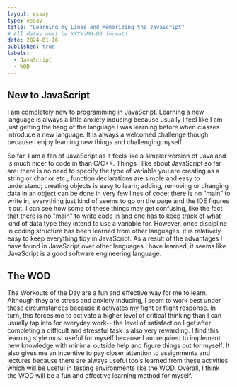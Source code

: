 ```yaml
--- 
layout: essay
type: essay
title: "Learning my Lines and Memorizing the JavaScript"
# All dates must be YYYY-MM-DD format!
date: 2024-01-16
published: true
labels:
  - JavaScript
  - WOD 
---
```


## New to JavaScript

I am completely new to programming in JavaScript. Learning a new language is always a little anxiety inducing because usually I feel like I am just getting the hang of the language I was learning before when classes introduce a new language. It is always a welcomed challenge though because I enjoy learning new things and challenging myself. 

So far, I am a fan of JavaScript as it feels like a simpler version of Java and is much nicer to code in than C/C++. Things I like about JavaScript so far are: there is no need to specify the type of variable you are creating as a string or char or etc.; function declarations are simple and easy to understand; creating objects is easy to learn; adding, removing or changing data in an object can be done in very few lines of code; there is no “main” to write in, everything just kind of seems to go on the page and the IDE figures it out. I can see how some of these things may get confusing, like the fact that there is no "main" to write code in and one has to keep track of what kind of data type they intend to use a variable for. However, once discipline in coding structure has been learned from other languages, it is relatively easy to keep everything tidy in JavaScript. As a result of the advantages I have found in JavaScript over other languages I have learned, it seems like JavaScript is a good software engineering language. 

## The WOD

The Workouts of the Day are a fun and effective way for me to learn. Although they are stress and anxiety inducing, I seem to work best under these circumstances because it activates my fight or flight response. In turn, this forces me to activate a higher level of critical thinking than I can usually tap into for everyday work-- the level of satisfaction I get after completing a difficult and stressful task is also very rewarding. I find this learning style most useful for myself because I am required to implement new knowledge with minimal outside help and figure things out for myself. It also gives me an incentive to pay closer attention to assignments and lectures because there are always useful tools learned from these activities which will be useful in testing environments like the WOD. Overall, I think the WOD will be a fun and effective learning method for myself. 
